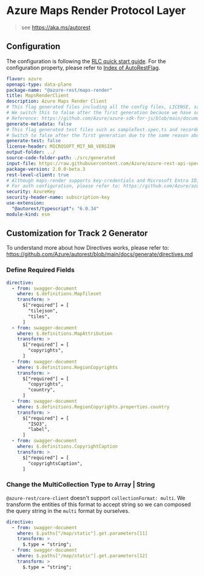 # Azure Maps Render Protocol Layer

> see https://aka.ms/autorest

## Configuration

The configuration is following the [RLC quick start guide](https://github.com/Azure/azure-sdk-for-js/blob/main/documentation/RLC-quickstart.md).
For the configuration property, please refer to [Index of AutoRestFlag](https://github.com/Azure/autorest/blob/main/docs/generate/flags.md).

```yaml
flavor: azure
openapi-type: data-plane
package-name: "@azure-rest/maps-render"
title: MapsRenderClient
description: Azure Maps Render Client
# This flag generated files including all the config files, LICENSE, sample.env, and package.json.
# We switch this to false after the first generation because we have some manual changes in these files and don't want them get overwrite.
# Reference: https://github.com/Azure/azure-sdk-for-js/blob/main/documentation/RLC-quickstart.md#how-to-generate-rlc
generate-metadata: false
# This flag generated test files such as sampleTest.spec.ts and recordedClient.ts.
# Switch to false after the first generation due to the same reason above.
generate-test: false
license-header: MICROSOFT_MIT_NO_VERSION
output-folder: ../
source-code-folder-path: ./src/generated
input-file: https://raw.githubusercontent.com/Azure/azure-rest-api-specs/main/specification/maps/data-plane/Render/stable/2024-04-01/render.json
package-version: 2.0.0-beta.3
rest-level-client: true
# Although maps-render supports key-credentials and Microsoft Entra ID, maps-route requires header "ms-x-client-id", which is different from the standard Microsoft Entra ID, so we don't generate Microsoft Entra ID code and implement ourselves.
# For auth configuration, please refer to: https://github.com/Azure/azure-sdk-for-js/blob/main/documentation/RLC-quickstart.md#how-to-configure-authentication
security: AzureKey
security-header-name: subscription-key
use-extension:
  "@autorest/typescript": "6.0.34"
module-kind: esm
```

## Customization for Track 2 Generator

To understand more about how Directives works, please refer to: https://github.com/Azure/autorest/blob/main/docs/generate/directives.md

### Define Required Fields

```yaml
directive:
  - from: swagger-document
    where: $.definitions.MapTileset
    transform: >
      $["required"] = [
        "tilejson",
        "tiles",
      ]
  - from: swagger-document
    where: $.definitions.MapAttribution
    transform: >
      $["required"] = [
        "copyrights",
      ]
  - from: swagger-document
    where: $.definitions.RegionCopyrights
    transform: >
      $["required"] = [
        "copyrights",
        "country",
      ]
  - from: swagger-document
    where: $.definitions.RegionCopyrights.properties.country
    transform: >
      $["required"] = [
        "ISO3",
        "label",
      ]
  - from: swagger-document
    where: $.definitions.CopyrightCaption
    transform: >
      $["required"] = [
        "copyrightsCaption",
      ]
```

### Change the MultiCollection Type to Array | String

`@azure-rest/core-client` doesn't support `collectionFormat: multi`. We transform the entities of this format to accept string so we can composed the query string in the `multi` format by ourselves.

```yaml
directive:
  - from: swagger-document
    where: $.paths["/map/static"].get.parameters[11]
    transform: >
      $.type = "string";
  - from: swagger-document
    where: $.paths["/map/static"].get.parameters[12]
    transform: >
      $.type = "string";
```
